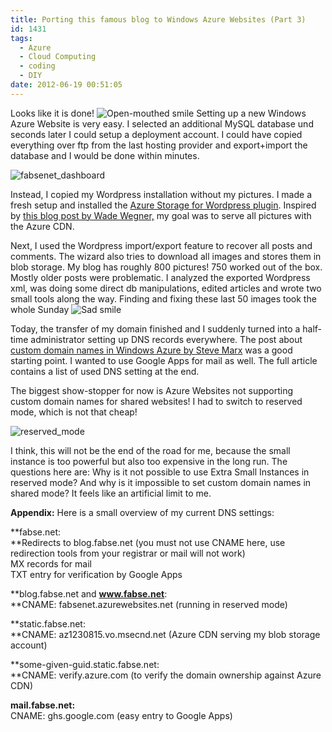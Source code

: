 ```yaml
---
title: Porting this famous blog to Windows Azure Websites (Part 3)
id: 1431
tags:
  - Azure
  - Cloud Computing
  - coding
  - DIY
date: 2012-06-19 00:51:05
---
```


Looks like it is done! ![Open-mouthed smile](https://az275061.vo.msecnd.net/blogmedia/2012/06/wlEmoticon-openmouthedsmile.png) Setting up a new Windows Azure Website is very easy. I selected an additional MySQL database und seconds later I could setup a deployment account. I could have copied everything over ftp from the last hosting provider and export+import the database and I would be done within minutes.

![fabsenet_dashboard](https://az275061.vo.msecnd.net/blogmedia/2012/06/fabsenet_dashboard.png "fabsenet_dashboard")

Instead, I copied my Wordpress installation without my pictures. I made a fresh setup and installed the [Azure Storage for Wordpress plugin](http://wordpress.org/support/plugin/windows-azure-storage). Inspired by [this blog post by Wade Wegner,](http://www.wadewegner.com/2011/08/using-windows-azure-blob-storage-and-cdn-with-wordpress/ "Using Windows Azure Blob Storage and CDN with WordPress") my goal was to serve all pictures with the Azure CDN. 

Next, I used the Wordpress import/export feature to recover all posts and comments. The wizard also tries to download all images and stores them in blob storage. My blog has roughly 800 pictures! 750 worked out of the box. Mostly older posts were problematic. I analyzed the exported Wordpress xml, was doing some direct db manipulations, edited articles and wrote two small tools along the way. Finding and fixing these last 50 images took the whole Sunday ![Sad smile](https://az275061.vo.msecnd.net/blogmedia/2012/06/wlEmoticon-sadsmile.png)

Today, the transfer of my domain finished and I suddenly turned into a half-time administrator setting up DNS records everywhere. The post about [custom domain names in Windows Azure by Steve Marx](http://blog.smarx.com/posts/custom-domain-names-in-windows-azure) was a good starting point. I wanted to use Google Apps for mail as well. The full article contains a list of used DNS setting at the end.

The biggest show-stopper for now is Azure Websites not supporting custom domain names for shared websites! I had to switch to reserved mode, which is not that cheap! 

![reserved_mode](https://az275061.vo.msecnd.net/blogmedia/2012/06/reserved_mode.png "reserved_mode")

I think, this will not be the end of the road for me, because the small instance is too powerful but also too expensive in the long run. The questions here are: Why is it not possible to use Extra Small Instances in reserved mode? And why is it impossible to set custom domain names in shared mode? It feels like an artificial limit to me.
<!--more-->

**Appendix:** Here is a small overview of my current DNS settings:

**fabse.net:     
**Redirects to blog.fabse.net (you must not use CNAME here, use redirection tools from your registrar or mail will not work)    
MX records for mail    
TXT entry for verification by Google Apps

**blog.fabse.net and ****www.fabse.net****:      
**CNAME: fabsenet.azurewebsites.net (running in reserved mode)

**static.fabse.net:     
**CNAME: az1230815.vo.msecnd.net (Azure CDN serving my blob storage account)

**some-given-guid.static.fabse.net:     
**CNAME: verify.azure.com (to verify the domain ownership against Azure CDN)

**mail.fabse.net:**    
CNAME: ghs.google.com (easy entry to Google Apps)